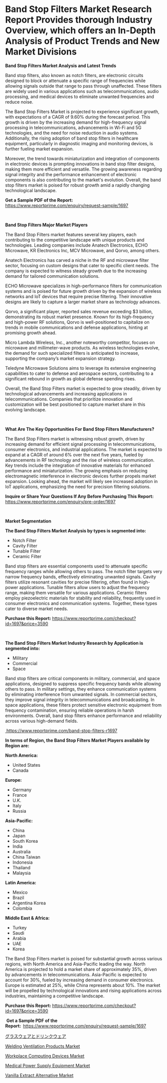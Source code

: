 <p><h1>Band Stop Filters Market Research Report Provides thorough Industry Overview, which offers an In-Depth Analysis of Product Trends and New Market Divisions</h1></p><p><strong>Band Stop Filters Market Analysis and Latest Trends</strong></p>
<p><p>Band stop filters, also known as notch filters, are electronic circuits designed to block or attenuate a specific range of frequencies while allowing signals outside that range to pass through unaffected. These filters are widely used in various applications such as telecommunications, audio processing, and medical devices to eliminate unwanted frequencies and reduce noise.</p><p>The Band Stop Filters Market is projected to experience significant growth, with expectations of a CAGR of 9.60% during the forecast period. This growth is driven by the increasing demand for high-frequency signal processing in telecommunications, advancements in Wi-Fi and 5G technologies, and the need for noise reduction in audio systems. Additionally, the rising adoption of band stop filters in healthcare equipment, particularly in diagnostic imaging and monitoring devices, is further fueling market expansion.</p><p>Moreover, the trend towards miniaturization and integration of components in electronic devices is prompting innovations in band stop filter designs, making them more efficient and versatile. The growing awareness regarding signal integrity and the performance enhancement of electronic components is also contributing to the market's evolution. Overall, the band stop filters market is poised for robust growth amid a rapidly changing technological landscape.</p></p>
<p><strong>Get a Sample PDF of the Report:&nbsp;</strong> <a href="https://www.reportprime.com/enquiry/request-sample/1697">https://www.reportprime.com/enquiry/request-sample/1697</a></p>
<p>&nbsp;</p>
<p><strong>Band Stop Filters Major Market Players</strong></p>
<p><p>The Band Stop Filters market features several key players, each contributing to the competitive landscape with unique products and technologies. Leading companies include Anatech Electronics, ECHO Microwave, KR Electronics Inc, MCV Microwave, and Qorvo, among others. </p><p>Anatech Electronics has carved a niche in the RF and microwave filter sector, focusing on custom designs that cater to specific client needs. The company is expected to witness steady growth due to the increasing demand for tailored communication solutions.</p><p>ECHO Microwave specializes in high-performance filters for communication systems and is poised for future growth driven by the expansion of wireless networks and IoT devices that require precise filtering. Their innovative designs are likely to capture a larger market share as technology advances.</p><p>Qorvo, a significant player, reported sales revenue exceeding $3 billion, demonstrating its robust market presence. Known for its high-frequency and high-power RF solutions, Qorvo is well-positioned to capitalize on trends in mobile communications and defense applications, hinting at promising growth ahead.</p><p>Micro Lambda Wireless, Inc., another noteworthy competitor, focuses on microwave and millimeter-wave products. As wireless technologies evolve, the demand for such specialized filters is anticipated to increase, supporting the company’s market expansion strategy.</p><p>Teledyne Microwave Solutions aims to leverage its extensive engineering capabilities to cater to defense and aerospace sectors, contributing to a significant rebound in growth as global defense spending rises.</p><p>Overall, the Band Stop Filters market is expected to grow steadily, driven by technological advancements and increasing applications in telecommunications. Companies that prioritize innovation and customization will be best positioned to capture market share in this evolving landscape.</p></p>
<p>&nbsp;</p>
<p><strong>What Are The Key Opportunities For Band Stop Filters Manufacturers?</strong></p>
<p><p>The Band Stop Filters market is witnessing robust growth, driven by increasing demand for efficient signal processing in telecommunications, consumer electronics, and industrial applications. The market is expected to expand at a CAGR of around 6% over the next five years, fueled by advancements in RF technology and the rise of wireless communication. Key trends include the integration of innovative materials for enhanced performance and miniaturization. The growing emphasis on reducing electromagnetic interference in electronic devices further propels market expansion. Looking ahead, the market will likely see increased adoption in IoT applications, emphasizing the need for precision filtering solutions.</p></p>
<p><strong>Inquire or Share Your Questions If Any Before Purchasing This Report:</strong> <a href="https://www.reportprime.com/enquiry/pre-order/1697">https://www.reportprime.com/enquiry/pre-order/1697</a></p>
<p>&nbsp;</p>
<p><strong>Market Segmentation</strong></p>
<p><strong>The Band Stop Filters Market Analysis by types is segmented into:</strong></p>
<p><ul><li>Notch Filter</li><li>Cavity Filter</li><li>Tunable Filter</li><li>Ceramic Filter</li></ul></p>
<p><p>Band stop filters are essential components used to attenuate specific frequency ranges while allowing others to pass. The notch filter targets very narrow frequency bands, effectively eliminating unwanted signals. Cavity filters utilize resonant cavities for precise filtering, often found in high-power applications. Tunable filters allow users to adjust the frequency range, making them versatile for various applications. Ceramic filters employ piezoelectric materials for stability and reliability, frequently used in consumer electronics and communication systems. Together, these types cater to diverse market needs.</p></p>
<p><strong>Purchase this Report:&nbsp;</strong><a href="https://www.reportprime.com/checkout?id=1697&price=3590">https://www.reportprime.com/checkout?id=1697&price=3590</a></p>
<p>&nbsp;</p>
<p><strong>The Band Stop Filters Market Industry Research by Application is segmented into:</strong></p>
<p><ul><li>Military</li><li>Commercial</li><li>Space</li></ul></p>
<p><p>Band stop filters are critical components in military, commercial, and space applications, designed to suppress specific frequency bands while allowing others to pass. In military settings, they enhance communication systems by eliminating interference from unwanted signals. In commercial sectors, they improve signal integrity in telecommunications and broadcasting. In space applications, these filters protect sensitive electronic equipment from frequency contamination, ensuring reliable operations in harsh environments. Overall, band stop filters enhance performance and reliability across various high-demand fields.</p></p>
<p><a href="https://www.reportprime.com/band-stop-filters-r1697">&nbsp;https://www.reportprime.com/band-stop-filters-r1697</a></p>
<p><strong>In terms of Region, the Band Stop Filters Market Players available by Region are:</strong></p>
<p>
    <p> <strong> North America: </strong>
        <ul>
            <li>United States</li>
            <li>Canada</li>
        </ul>
        </p> 
    <p> <strong> Europe: </strong>
        <ul>
            <li>Germany</li>
            <li>France</li>
            <li>U.K.</li>
            <li>Italy</li>
            <li>Russia</li>
        </ul>
        </p> 
    <p> <strong> Asia-Pacific: </strong>
        <ul>
            <li>China</li>
            <li>Japan</li>
            <li>South Korea</li>
            <li>India</li>
            <li>Australia</li>
            <li>China Taiwan</li>
            <li>Indonesia</li>
            <li>Thailand</li>
            <li>Malaysia</li>
        </ul>
        </p> 
    <p> <strong> Latin America: </strong>
        <ul>
            <li>Mexico</li>
            <li>Brazil</li>
            <li>Argentina Korea</li>
            <li>Colombia</li>
        </ul>
        </p> 
    <p> <strong> Middle East & Africa: </strong>
        <ul>
            <li>Turkey</li>
            <li>Saudi</li>
            <li>Arabia</li>
            <li>UAE</li>
            <li>Korea</li>
        </ul>
    </p>
    </p>
<p><p>The Band Stop Filters market is poised for substantial growth across various regions, with North America and Asia-Pacific leading the way. North America is projected to hold a market share of approximately 35%, driven by advancements in telecommunications. Asia-Pacific is expected to account for 30%, fueled by increasing demand in consumer electronics. Europe is estimated at 25%, while China represents about 10%. The market will be propelled by technological innovations and rising applications across industries, maintaining a competitive landscape.</p></p>
<p><strong>Purchase this Report: </strong><a href="https://www.reportprime.com/checkout?id=1697&price=3590">https://www.reportprime.com/checkout?id=1697&price=3590</a></p>
<p>&nbsp;<strong>Get a Sample PDF of the Report:&nbsp;&nbsp;</strong><a href="https://www.reportprime.com/enquiry/request-sample/1697">https://www.reportprime.com/enquiry/request-sample/1697</a></p>
<p><strong></strong></p>
<p><p><a href="https://medium.com/@val0mzimin/%E3%82%AC%E3%83%A9%E3%82%B9%E5%99%A8%E5%85%B7%E3%81%8A%E3%82%88%E3%81%B3%E9%A3%B2%E6%96%99%E5%AE%B9%E5%99%A8%E5%B8%82%E5%A0%B4%E3%81%AE%E9%A7%86%E5%8B%95%E8%A6%81%E5%9B%A0-%E5%B8%82%E5%A0%B4%E5%8B%95%E5%90%91%E3%81%A82031%E5%B9%B4%E3%81%BE%E3%81%A7%E3%81%AE%E5%B0%86%E6%9D%A5%E4%BA%88%E6%B8%AC-7e66add98ba5">グラスウェアとドリンクウェア</a></p><p><a href="https://medium.com/@raygrimes99/global-welding-ventilation-products-market-opportunities-and-forecast-for-period-from-2024-to-2031-04f7f1353975">Welding Ventilation Products Market</a></p><p><a href="https://medium.com/@bryaneal908/global-workplace-computing-devices-market-exploring-market-share-market-trends-and-future-growth-236e08a509f9">Workplace Computing Devices Market</a></p><p><a href="https://issuu.com/reportprime-2/docs/medical-power-supply-equipment-mark_5f9926e949319e">Medical Power Supply Equipment Market</a></p><p><a href="https://www.linkedin.com/pulse/analyzing-vanilla-extract-alternative-market-dynamics-growth-drivers-aviwc?trackingId=LSltV59NTEuWTCQ%2F1DKS9w%3D%3D">Vanilla Extract Alternative Market</a></p></p>